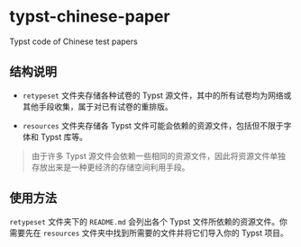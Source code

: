 # typst-chinese-paper
Typst code of Chinese test papers

## 结构说明

- `retypeset` 文件夹存储各种试卷的 Typst 源文件，其中的所有试卷均为网络或其他手段收集，属于对已有试卷的重排版。

- `resources` 文件夹存储各 Typst 文件可能会依赖的资源文件，包括但不限于字体和 Typst 库等。

> 由于许多 Typst 源文件会依赖一些相同的资源文件，因此将资源文件单独存放出来是一种更经济的存储空间利用手段。

## 使用方法

`retypeset` 文件夹下的 `README.md` 会列出各个 Typst 文件所依赖的资源文件。你需要先在 `resources` 文件夹中找到所需要的文件并将它们导入你的 Typst 项目。
